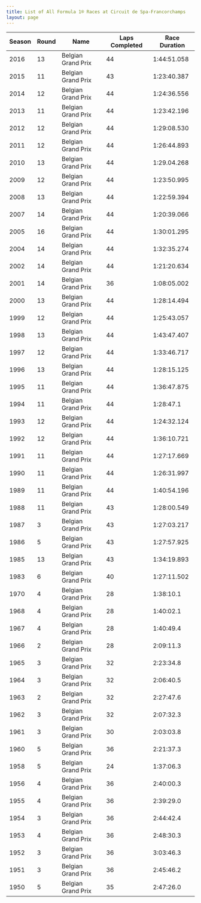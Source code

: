 ```yaml
---
title: List of All Formula 1® Races at Circuit de Spa-Francorchamps
layout: page
---
```



| Season | Round | Name | Laps Completed | Race Duration |
|--|--|--|--|--|
| 2016 | 13 | Belgian Grand Prix | 44 | 1:44:51.058 |
| 2015 | 11 | Belgian Grand Prix | 43 | 1:23:40.387 |
| 2014 | 12 | Belgian Grand Prix | 44 | 1:24:36.556 |
| 2013 | 11 | Belgian Grand Prix | 44 | 1:23:42.196 |
| 2012 | 12 | Belgian Grand Prix | 44 | 1:29:08.530 |
| 2011 | 12 | Belgian Grand Prix | 44 | 1:26:44.893 |
| 2010 | 13 | Belgian Grand Prix | 44 | 1:29.04.268 |
| 2009 | 12 | Belgian Grand Prix | 44 | 1:23:50.995 |
| 2008 | 13 | Belgian Grand Prix | 44 | 1:22:59.394 |
| 2007 | 14 | Belgian Grand Prix | 44 | 1:20:39.066 |
| 2005 | 16 | Belgian Grand Prix | 44 | 1:30:01.295 |
| 2004 | 14 | Belgian Grand Prix | 44 | 1:32:35.274 |
| 2002 | 14 | Belgian Grand Prix | 44 | 1:21:20.634 |
| 2001 | 14 | Belgian Grand Prix | 36 | 1:08:05.002 |
| 2000 | 13 | Belgian Grand Prix | 44 | 1:28:14.494 |
| 1999 | 12 | Belgian Grand Prix | 44 | 1:25:43.057 |
| 1998 | 13 | Belgian Grand Prix | 44 | 1:43:47.407 |
| 1997 | 12 | Belgian Grand Prix | 44 | 1:33:46.717 |
| 1996 | 13 | Belgian Grand Prix | 44 | 1:28:15.125 |
| 1995 | 11 | Belgian Grand Prix | 44 | 1:36:47.875 |
| 1994 | 11 | Belgian Grand Prix | 44 | 1:28:47.1 |
| 1993 | 12 | Belgian Grand Prix | 44 | 1:24:32.124 |
| 1992 | 12 | Belgian Grand Prix | 44 | 1:36:10.721 |
| 1991 | 11 | Belgian Grand Prix | 44 | 1:27:17.669 |
| 1990 | 11 | Belgian Grand Prix | 44 | 1:26:31.997 |
| 1989 | 11 | Belgian Grand Prix | 44 | 1:40:54.196 |
| 1988 | 11 | Belgian Grand Prix | 43 | 1:28:00.549 |
| 1987 | 3 | Belgian Grand Prix | 43 | 1:27:03.217 |
| 1986 | 5 | Belgian Grand Prix | 43 | 1:27:57.925 |
| 1985 | 13 | Belgian Grand Prix | 43 | 1:34:19.893 |
| 1983 | 6 | Belgian Grand Prix | 40 | 1:27:11.502 |
| 1970 | 4 | Belgian Grand Prix | 28 | 1:38:10.1 |
| 1968 | 4 | Belgian Grand Prix | 28 | 1:40:02.1 |
| 1967 | 4 | Belgian Grand Prix | 28 | 1:40:49.4 |
| 1966 | 2 | Belgian Grand Prix | 28 | 2:09:11.3 |
| 1965 | 3 | Belgian Grand Prix | 32 | 2:23:34.8 |
| 1964 | 3 | Belgian Grand Prix | 32 | 2:06:40.5 |
| 1963 | 2 | Belgian Grand Prix | 32 | 2:27:47.6 |
| 1962 | 3 | Belgian Grand Prix | 32 | 2:07:32.3 |
| 1961 | 3 | Belgian Grand Prix | 30 | 2:03:03.8 |
| 1960 | 5 | Belgian Grand Prix | 36 | 2:21:37.3 |
| 1958 | 5 | Belgian Grand Prix | 24 | 1:37:06.3 |
| 1956 | 4 | Belgian Grand Prix | 36 | 2:40:00.3 |
| 1955 | 4 | Belgian Grand Prix | 36 | 2:39:29.0 |
| 1954 | 3 | Belgian Grand Prix | 36 | 2:44:42.4 |
| 1953 | 4 | Belgian Grand Prix | 36 | 2:48:30.3 |
| 1952 | 3 | Belgian Grand Prix | 36 | 3:03:46.3 |
| 1951 | 3 | Belgian Grand Prix | 36 | 2:45:46.2 |
| 1950 | 5 | Belgian Grand Prix | 35 | 2:47:26.0 |


